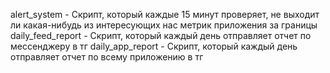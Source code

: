 alert_system - Скрипт, который каждые 15 минут проверяет, не выходит ли какая-нибудь из интересующих нас метрик приложения за границы
daily_feed_report - Скрипт, который каждый день отправляет отчет по мессенджеру в тг
daily_app_report - Скрипт, который каждый день отправляет отчет по всему приложению в тг
